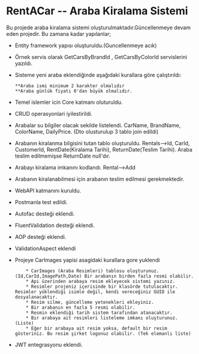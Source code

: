# RentACar -- Araba Kiralama Sistemi
Bu projede araba kiralama sistemi oluşturulmaktadır.Güncellenmeye devam eden projedir.
Bu zamana kadar yapılanlar;
* Entity framework yapısı oluşturuldu.(Guncellenmeye acık)
* Örnek servis olarak GetCarsByBrandId , GetCarsByColorId servislerini yazıldı.
* Sisteme yeni araba eklendiğinde aşağıdaki kurallara göre çalıştırıldı:

      **Araba ismi minimum 2 karakter olmalıdır
      **Araba günlük fiyatı 0'dan büyük olmalıdır.
      
* Temel islemler icin Core katmanı oluturuldu.
* CRUD operasyonlari iyilestirildi.
* Arabalar su bilgiler olacak sekilde listelendi. CarName, BrandName, ColorName, DailyPrice. (Dto olusturulup 3 tablo join edildi)
* Arabanın kiralanma bilgisini tutan tablo oluşturuldu. Rentals-->Id, CarId, CustomerId, RentDate(Kiralama Tarihi), ReturnDate(Teslim Tarihi). Araba teslim edilmemişse ReturnDate null'dır.
* Arabayı kiralama imkanını kodlandı. Rental-->Add
* Arabanın kiralanabilmesi için arabanın teslim edilmesi gerekmektedir.
* WebAPI katmanını kuruldu.
* Postmanla test edildi.
* Autofac desteği eklendi.
* FluentValidation desteği eklendi.
* AOP desteği eklendi.
* ValidationAspect eklendi
* Projeye CarImages yapisi asagidaki kurallara gore yuklendi

          * CarImages (Araba Resimleri) tablosu oluşturunuz. (Id,CarId,ImagePath,Date) Bir arabanın birden fazla resmi olabilir.
          * Api üzerinden arabaya resim ekleyecek sistemi yazınız.
          * Resimler projeniz içerisinde bir klasörde tutulacaktır. Resimler yüklendiği isimle değil, kendi vereceğiniz GUID ile dosyalanacaktır.
          * Resim silme, güncelleme yetenekleri ekleyiniz.
          * Bir arabanın en fazla 5 resmi olabilir.
          * Resmin eklendiği tarih sistem tarafından atanacaktır.
          * Bir arabaya ait resimleri listeleme imkanı oluşturunuz. (Liste)
          * Eğer bir arabaya ait resim yoksa, default bir resim gösteriniz. Bu resim şirket logonuz olabilir. (Tek elemanlı liste)
          
* JWT entegrasyonu eklendi.
